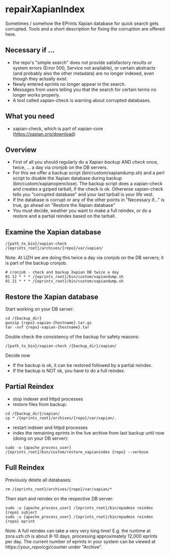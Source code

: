 # repairXapianIndex
Sometimes / somehow the EPrints Xapian database for quick search gets corrupted. Tools and a short description for fixing the corruption are offered here.

## Necessary if ...
- the repo's "simple search" does not provide satisfactory results or system errors (Error 500, Service not available), or certain abstracts (and probably also the other metadata) are no longer indexed, even though they actually exist.
- Newly entered eprints no longer appear in the search.
- Messages from users telling you that the search for certain terms no longer works properly.
- A tool called xapian-check is warning about corrupted databases.

## What you need
- xapian-check, which is part of xapian-core (https://xapian.org/download)

## Overview

* First of all you should regularly do a Xapian *backup* AND *check* once, twice, ... a day via cronjob on the DB servers.
* For this we offer a backup script (bin/custom/xapiandump.sh) and a perl script to disable the Xapian database during backup (bin/custom/xapianopenclose). The backup script does a xapian-check and creates a gziped tarball, if the check is ok. Otherwise xapian-check tells you "corrupted database" and your last tarball is your life vest.
* If the database is corrupt or any of the other points in "Necessary if..." is true, go ahead on "Restore the Xapian database"
* You must decide, weather you want to make a full reindex, or do a restore and a partial reindex based on the tarball.

## Examine the Xapian database

````
/{path_to_bin}/xapian-check /{eprints_root}/archives/{repo}/var/xapian/
````

Note: At UZH we are doing this twice a day via cronjob on the DB servers; it is part of the backup cronjob.
````
# cronjob - check and backup Xapian DB twice a day
01 12 * * * /{eprints_root}/bin/custom/xapiandump.sh
01 21 * * * /{eprints_root}/bin/custom/xapiandump.sh
````

## Restore the Xapian database

Start working on your DB server:

````
cd /{backup_dir}
gunzip {repo}-xapian-{hostname}.tar.gz
tar -xvf {repo}-xapian-{hostname}.tar
````

Double check the consistency of the backup for safety reasons:

````
/{path_to_bin}/xapian-check /{backup_dir}/xapian/
````

Decide now
- If the backup is ok, it can be restored followed by a partial reindex.
- If the backup is NOT ok, you have to do a full reindex.

## Partial Reindex

- stop indexer and httpd processes
- restore files from backup:
````
cd /{backup_dir}/xapian/
cp * /{eprints_root}/archives/{repo}/var/xapian/.
````
- restart indexer and httpd processes
- index the remaining eprints in the live archive from last backup until now (doing on your DB server):
````
sudo -u {apache_process_user} /{eprints_root}/bin/custom/restore_xapianindex {repo} --verbose
````

## Full Reindex

Previously delete all databases:
````
rm /{eprints_root}/archives/{repo}/var/xapian/*
````

Then start and reindex on the respective DB server:
````
sudo -u {apache_process_user} /{eprints_root}/bin/epadmin reindex {repo} subject
sudo -u {apache_process_user} /{eprints_root}/bin/epadmin reindex {repo} eprint
````

Note: A full reindex can take a very very long time! E.g. the runtime at zora.uzh.ch is about 8-10 days, processing approximately 12,000 eprints per day. The current number of eprints in your system can be viewed at https://_your_repo_/cgi/counter under "Archive".

